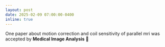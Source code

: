 ```yaml
---
layout: post
date: 2025-02-09 07:00:00-0400
inline: true
---
```


One paper about motion correction and coil sensitivity of parallel mri was accepted by **Medical Image Analysis** :tada:
